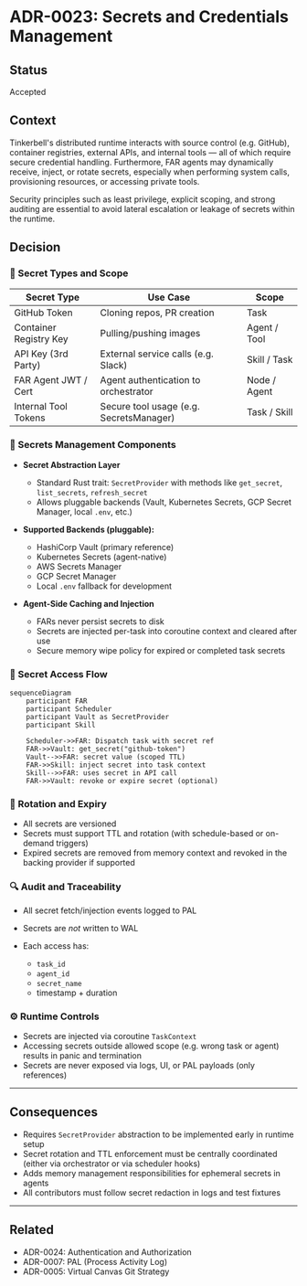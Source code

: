 # ADR-0023: Secrets and Credentials Management

## Status
Accepted

## Context
Tinkerbell's distributed runtime interacts with source control (e.g. GitHub), container registries, external APIs, and internal tools — all of which require secure credential handling. Furthermore, FAR agents may dynamically receive, inject, or rotate secrets, especially when performing system calls, provisioning resources, or accessing private tools.

Security principles such as least privilege, explicit scoping, and strong auditing are essential to avoid lateral escalation or leakage of secrets within the runtime.

## Decision

### 🔐 Secret Types and Scope

| Secret Type            | Use Case                                    | Scope          |
|------------------------|---------------------------------------------|----------------|
| GitHub Token           | Cloning repos, PR creation                  | Task           |
| Container Registry Key | Pulling/pushing images                      | Agent / Tool   |
| API Key (3rd Party)    | External service calls (e.g. Slack)         | Skill / Task   |
| FAR Agent JWT / Cert   | Agent authentication to orchestrator        | Node / Agent   |
| Internal Tool Tokens   | Secure tool usage (e.g. SecretsManager)     | Task / Skill   |

### 🔐 Secrets Management Components

- **Secret Abstraction Layer**
  - Standard Rust trait: `SecretProvider` with methods like `get_secret`, `list_secrets`, `refresh_secret`
  - Allows pluggable backends (Vault, Kubernetes Secrets, GCP Secret Manager, local `.env`, etc.)

- **Supported Backends (pluggable):**
  - HashiCorp Vault (primary reference)
  - Kubernetes Secrets (agent-native)
  - AWS Secrets Manager
  - GCP Secret Manager
  - Local `.env` fallback for development

- **Agent-Side Caching and Injection**
  - FARs never persist secrets to disk
  - Secrets are injected per-task into coroutine context and cleared after use
  - Secure memory wipe policy for expired or completed task secrets

### 🔐 Secret Access Flow

```mermaid
sequenceDiagram
    participant FAR
    participant Scheduler
    participant Vault as SecretProvider
    participant Skill

    Scheduler->>FAR: Dispatch task with secret ref
    FAR->>Vault: get_secret("github-token")
    Vault-->>FAR: secret value (scoped TTL)
    FAR->>Skill: inject secret into task context
    Skill-->>FAR: uses secret in API call
    FAR->>Vault: revoke or expire secret (optional)
````

### 🔐 Rotation and Expiry

* All secrets are versioned
* Secrets must support TTL and rotation (with schedule-based or on-demand triggers)
* Expired secrets are removed from memory context and revoked in the backing provider if supported

### 🔍 Audit and Traceability

* All secret fetch/injection events logged to PAL
* Secrets are *not* written to WAL
* Each access has:

    * `task_id`
    * `agent_id`
    * `secret_name`
    * timestamp + duration

### ⚙️ Runtime Controls

* Secrets are injected via coroutine `TaskContext`
* Accessing secrets outside allowed scope (e.g. wrong task or agent) results in panic and termination
* Secrets are never exposed via logs, UI, or PAL payloads (only references)

---

## Consequences

* Requires `SecretProvider` abstraction to be implemented early in runtime setup
* Secret rotation and TTL enforcement must be centrally coordinated (either via orchestrator or via scheduler hooks)
* Adds memory management responsibilities for ephemeral secrets in agents
* All contributors must follow secret redaction in logs and test fixtures

---

## Related

* ADR-0024: Authentication and Authorization
* ADR-0007: PAL (Process Activity Log)
* ADR-0005: Virtual Canvas Git Strategy


